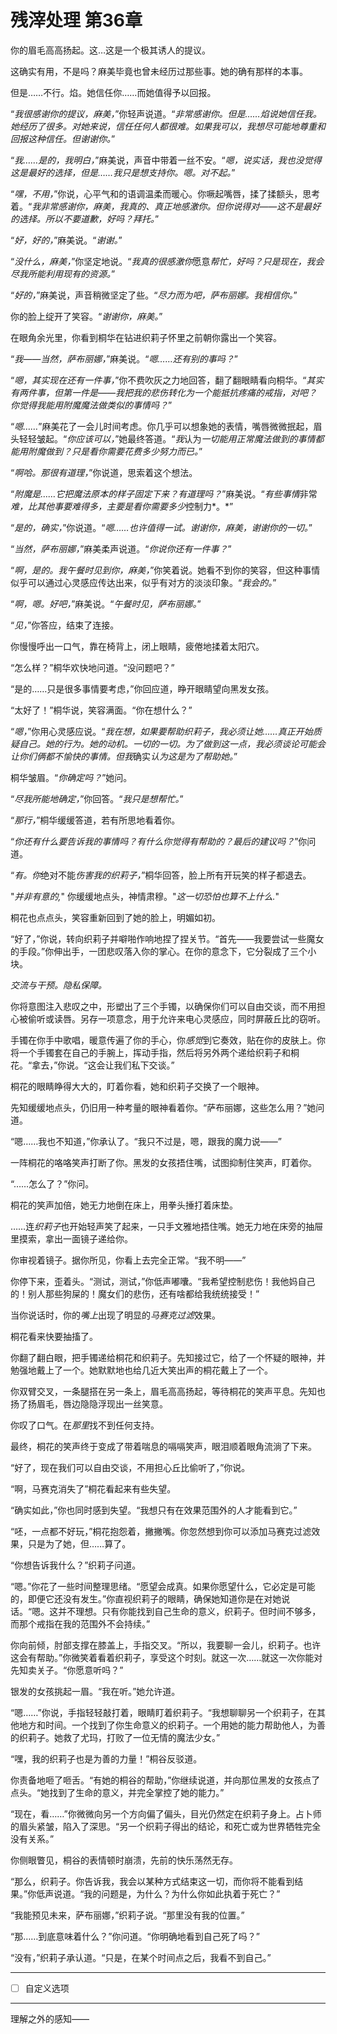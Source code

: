 # 残滓处理 第36章

你的眉毛高高扬起。这…这是一个极其诱人的提议。

这确实有用，不是吗？麻美毕竟也曾未经历过那些事。她的确有那样的本事。

但是……不行。焰。她信任你……而她值得予以回报。

“*我很感谢你的提议，麻美，*”你轻声说道。“*非常感谢你。但是……焰说她信任我。她经历了很多。对她来说，信任任何人都很难。如果我可以，我想尽可能地尊重和回报这种信任。但谢谢你。*”

“*我……是的，我明白，*”麻美说，声音中带着一丝不安。“*嗯，说实话，我也没觉得这是最好的选择，但是……我只是想支持你。嗯。对不起。*”

“*嘿，不用，*”你说，心平气和的语调温柔而暖心。你噘起嘴唇，揉了揉额头，思考着。“*我非常感谢你，麻美，我真的、真正地感激你。但你说得对——这不是最好的选择。所以不要道歉，好吗？拜托。*”

“*好，好的，*”麻美说。“*谢谢。*”

“*没什么，麻美，*”你坚定地说。“*我真的很感激你*愿意*帮忙，好吗？只是现在，我会尽我所能利用现有的资源。*”

“*好的，*”麻美说，声音稍微坚定了些。“*尽力而为吧，萨布丽娜。我相信你。*”

你的脸上绽开了笑容。“*谢谢你，麻美。*”

在眼角余光里，你看到桐华在钻进织莉子怀里之前朝你露出一个笑容。

“*我——当然，萨布丽娜，*”麻美说。“*嗯……还有别的事吗？*”

“*嗯，其实现在还有一件事，*”你不费吹灰之力地回答，翻了翻眼睛看向桐华。“*其实有两件事，但第一件是——我把我的悲伤转化为一个能抵抗疼痛的戒指，对吧？你觉得我能用附魔魔法做类似的事情吗？*”

“*嗯……*”麻美花了一会儿时间考虑。你几乎可以想象她的表情，嘴唇微微抿起，眉头轻轻皱起。“*你应该可以，*”她最终答道。“*我*认为*一切能用正常魔法做到的事情都能用附魔做到？只是看你需要花费多少努力而已。*”

“*啊哈。那很有道理，*”你说道，思索着这个想法。

“*附魔是……它把魔法原本的样子固定下来？有道理吗？*”麻美说。“*有些事情*非常*难，比其他事要难得多，主要是看你需要多少*控制力\*。\*”

“*是的，确实，*”你说道。“*嗯……也许值得一试。谢谢你，麻美，谢谢你的一切。*”

“*当然，萨布丽娜，*”麻美柔声说道。“*你说你还有一件事？*”

“*啊，是的。我午餐时见到你，麻美，*”你笑着说。她看不到你的笑容，但这种事情似乎可以通过心灵感应传达出来，似乎有对方的淡淡印象。“*我会的。*”

“*啊，嗯。好吧，*”麻美说。“*午餐时见，萨布丽娜。*”

“*见，*”你答应，结束了连接。

你慢慢呼出一口气，靠在椅背上，闭上眼睛，疲倦地揉着太阳穴。

“怎么样？”桐华欢快地问道。“没问题吧？”

“是的……只是很多事情要考虑，”你回应道，睁开眼睛望向黑发女孩。

“太好了！”桐华说，笑容满面。“你在想什么？”

“*嗯，*”你用心灵感应说。“*我在想，如果要帮助织莉子，我必须让她……*真正*开始质疑自己。她的行为。她的动机。一切的一切。为了做到这一点，我必须谈论可能会让你们俩都不愉快的事情。但我*确实*认为这是为了帮助她。*”

桐华皱眉。“*你确定吗？*”她问。

“*尽我所能地确定，*”你回答。“*我只是想帮忙。*”

“*那行，*”桐华缓缓答道，若有所思地看着你。

“*你还有什么要告诉我的事情吗？有什么你觉得有帮助的？最后的建议吗？*”你问道。

“*有。你*绝对不能*伤害我的织莉子，*”桐华回答，脸上所有开玩笑的样子都退去。

"*并非有意的,*" 你缓缓地点头，神情肃穆。"*这一切恐怕也算不上什么.*"

桐花也点点头，笑容重新回到了她的脸上，明媚如初。

“好了，”你说，转向织莉子并噼啪作响地捏了捏关节。“首先——我要尝试一些魔女的手段。”你伸出手，一团悲叹落入你的掌心。在你的意念下，它分裂成了三个小块。

*交流与干预。隐私保障。*

你将意图注入悲叹之中，形塑出了三个手镯，以确保你们可以自由交谈，而不用担心被偷听或读唇。另存一项意念，用于允许来电心灵感应，同时屏蔽丘比的窃听。

手镯在你手中歌唱，暖意传遍了你的手心，你*感觉*到它奏效，贴在你的皮肤上。你将一个手镯套在自己的手腕上，挥动手指，然后将另外两个递给织莉子和桐花。“拿去，”你说。“这会让我们私下交谈。”

桐花的眼睛睁得大大的，盯着你看，她和织莉子交换了一个眼神。

先知缓缓地点头，仍旧用一种考量的眼神看着你。“萨布丽娜，这些怎么用？”她问道。

“嗯……我也不知道，”你承认了。“我只不过是，嗯，跟我的魔力说——”

一阵桐花的咯咯笑声打断了你。黑发的女孩捂住嘴，试图抑制住笑声，盯着你。

“……怎么了？”你问。

桐花的笑声加倍，她无力地倒在床上，用拳头捶打着床垫。

……连*织莉子*也开始轻声笑了起来，一只手文雅地捂住嘴。她无力地在床旁的抽屉里摸索，拿出一面镜子递给你。

你审视着镜子。据你所见，你看上去完全正常。“我不明——”

你停下来，歪着头。“测试，测试，”你低声嘟囔。“我希望控制悲伤！我他妈自己的！别人那些狗屎的！魔女们的悲伤，还有啥都给我统统接受！”

当你说话时，你的*嘴上*出现了明显的*马赛克过滤*效果。

桐花看来快要抽搐了。

你翻了翻白眼，把手镯递给桐花和织莉子。先知接过它，给了一个怀疑的眼神，并勉强地戴上了一个。她默默地也给几近大笑出声的桐花戴上了一个。

你双臂交叉，一条腿搭在另一条上，眉毛高高扬起，等待桐花的笑声平息。先知也扬了扬眉毛，唇边隐隐浮现出一丝笑意。

你叹了口气。在*那里*找不到任何支持。

最终，桐花的笑声终于变成了带着喘息的嗝嗝笑声，眼泪顺着眼角流淌了下来。

“好了，现在我们可以自由交谈，不用担心丘比偷听了，”你说。

“啊，马赛克消失了”桐花看起来有些失望。

“确实如此，”你也同时感到失望。“我想只有在效果范围外的人才能看到它。”

“呸，一点都不好玩，”桐花抱怨着，撇撇嘴。你忽然想到你可以添加马赛克过滤效果，只是为了她，但……算了。

“你想告诉我什么？”织莉子问道。

“嗯。”你花了一些时间整理思绪。“愿望会成真。如果你愿望什么，它必定是可能的，即便它还没有发生。”你直视织莉子的眼睛，确保她知道你是在对她说话。“嗯。这并不理想。只有你能找到自己生命的意义，织莉子。但时间不够多，而那个戒指在我的范围外不会持续。”

你向前倾，肘部支撑在膝盖上，手指交叉。“所以，我要聊一会儿，织莉子。也许这会有帮助。”你微笑着看着织莉子，享受这个时刻。就这一次……就这一次你能对先知卖关子。“你愿意听吗？”

银发的女孩挑起一眉。“我在听。”她允许道。

“嗯……”你说，手指轻轻敲打着，眼睛盯着织莉子。“我想聊聊另一个织莉子，在其他地方和时间。一个找到了你生命意义的织莉子。一个用她的能力帮助他人，为善的织莉子。她救了尤玛，打败了一位无情的魔法少女。”

“嘿，我的织莉子也是为善的力量！”桐谷反驳道。

你责备地咂了咂舌。“有她的桐谷的帮助，”你继续说道，并向那位黑发的女孩点了点头。“她找到了生命的意义，并完全掌控了她的能力。”

“现在，看……”你微微向另一个方向偏了偏头，目光仍然定在织莉子身上。占卜师的眉头紧皱，陷入了深思。“另一个织莉子得出的结论，和死亡或为世界牺牲完全没有关系。”

你侧眼瞥见，桐谷的表情顿时崩溃，先前的快乐荡然无存。

“那么，织莉子。你告诉我，我会以某种方式结束这一切，而你将不能看到结果。”你低声说道。“我的问题是，为什么？为什么你如此执着于死亡？”

“我能预见未来，萨布丽娜，”织莉子说。“那里没有我的位置。”

“那……到底意味着什么？”你问道。“你明确地看到自己死了吗？”

“没有，”织莉子承认道。“只是，在某个时间点之后，我看不到自己。”

***

- [ ] 自定义选项

***

理解之外的感知——
